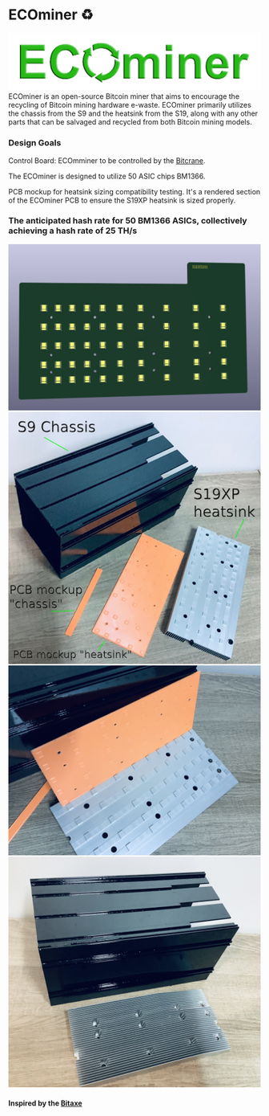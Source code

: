 # ECOminer ♻
![ECOminer LOGO](https://github.com/BeeEvolved/ECOminer/blob/main/images/logo.png)
ECOminer is an open-source Bitcoin miner that aims to encourage the recycling of Bitcoin mining hardware e-waste. ECOminer primarily utilizes the chassis from the S9 and the heatsink from the S19, along with any other parts that can be salvaged and recycled from both Bitcoin mining models.
### Design Goals

Control Board: ECOmminer to be controlled by the [Bitcrane](https://github.com/skot/bitcrane).

The ECOminer is designed to utilize 50 ASIC chips BM1366.

PCB mockup for heatsink sizing compatibility testing. It's a rendered section of the ECOminer PCB to ensure the S19XP heatsink is sized properly.

### The anticipated hash rate for 50 BM1366 ASICs, collectively achieving a hash rate of 25 TH/s

![ECOminer1](https://github.com/BeeEvolved/ECOminer/blob/main/images/ECOminer.jpg)
![ECOminer2](https://github.com/BeeEvolved/ECOminer/blob/main/images/ECOminer1.jpg)
![ECOminer3](https://github.com/BeeEvolved/ECOminer/blob/main/images/ECOminer2.jpg)
![ECOminer4](https://github.com/BeeEvolved/ECOminer/blob/main/images/ECOminer3.jpg)

#### Inspired by the [Bitaxe](https://github.com/skot/bitaxe)
